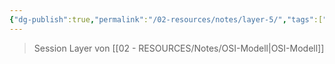 ```yaml
---
{"dg-publish":true,"permalink":"/02-resources/notes/layer-5/","tags":["netzwerk"],"updated":"2024-07-10T14:50:53.835+02:00"}
---
```


>Session Layer von [[02 - RESOURCES/Notes/OSI-Modell\|OSI-Modell]]